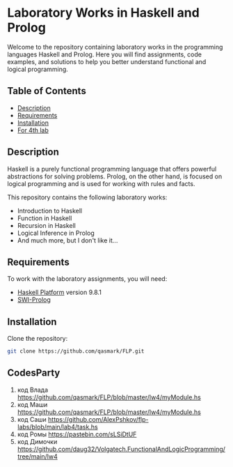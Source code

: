 # Laboratory Works in Haskell and Prolog

Welcome to the repository containing laboratory works in the programming languages Haskell and Prolog. Here you will find assignments, code examples, and solutions to help you better understand functional and logical programming.

## Table of Contents

- [Description](#description)
- [Requirements](#requirements)
- [Installation](#installation)
- [For 4th lab](#CodesParty)

## Description

Haskell is a purely functional programming language that offers powerful abstractions for solving problems. Prolog, on the other hand, is focused on logical programming and is used for working with rules and facts.

This repository contains the following laboratory works:

- Introduction to Haskell
- Function in Haskell
- Recursion in Haskell
- Logical Inference in Prolog
- And much more, but I don't like it...

## Requirements

To work with the laboratory assignments, you will need:

- [Haskell Platform](https://www.haskell.org/downloads/) version 9.8.1
- [SWI-Prolog](https://www.swi-prolog.org/)

## Installation

Clone the repository:
   ```bash
   git clone https://github.com/qasmark/FLP.git
   ```

## CodesParty

1) код Влада
https://github.com/qasmark/FLP/blob/master/lw4/myModule.hs
2) код Маши
https://github.com/qasmark/FLP/blob/master/lw4/myModule.hs
3) код Саши
https://github.com/AlexPshkov/flp-labs/blob/main/lab4/task.hs
4) код Ромы
https://pastebin.com/sLSiDtUF
5) код Димочки
https://github.com/daug32/Volgatech.FunctionalAndLogicProgramming/tree/main/lw4 
